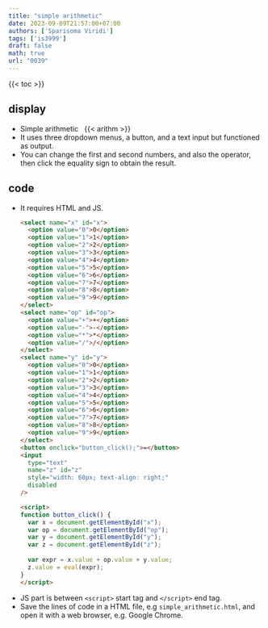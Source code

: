 ```yaml
---
title: "simple arithmetic"
date: 2023-09-09T21:57:00+07:00
authors: ['Sparisoma Viridi']
tags: ['is3999']
draft: false
math: true
url: "0039"
---
```

{{< toc >}}

## display
+  Simple arithmetic &nbsp; {{< arithm >}}
+ It uses three dropdown menus, a button, and a text input but functioned as output.
+ You can change the first and second numbers, and also the operator, then click the equality sign to obtain the result.

## code
+ It requires HTML and JS.
  ```html
  <select name="x" id="x"> 
    <option value="0">0</option>
    <option value="1">1</option>
    <option value="2">2</option>
    <option value="3">3</option>
    <option value="4">4</option>
    <option value="5">5</option>
    <option value="6">6</option>
    <option value="7">7</option>
    <option value="8">8</option>
    <option value="9">9</option>
  </select>
  <select name="op" id="op"> 
    <option value="+">+</option>
    <option value="-">-</option>
    <option value="*">*</option>
    <option value="/">/</option>
  </select>
  <select name="y" id="y"> 
    <option value="0">0</option>
    <option value="1">1</option>
    <option value="2">2</option>
    <option value="3">3</option>
    <option value="4">4</option>
    <option value="5">5</option>
    <option value="6">6</option>
    <option value="7">7</option>
    <option value="8">8</option>
    <option value="9">9</option>
  </select>
  <button onclick="button_click();">=</button>
  <input
    type="text"
    name="z" id="z"
    style="width: 60px; text-align: right;"
    disabled
  /> 

  <script>
  function button_click() {
    var x = document.getElementById("x");
    var op = document.getElementById("op"); 
    var y = document.getElementById("y");
    var z = document.getElementById("z");
    
    var expr = x.value + op.value + y.value;
    z.value = eval(expr);
  }
  </script>
  ```
+ JS part is between `<script>` start tag and `</script>` end tag.
+ Save the lines of code in a HTML file, e.g `simple_arithmetic.html`, and open it with a web browser, e.g. Google Chrome.